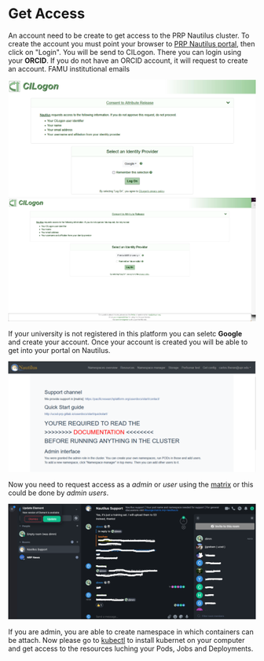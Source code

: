 # Get Access 
An account need to be create to get access to the PRP Nautilus cluster. To create the account you must point your browser to [PRP Nautilus portal](https://portal.nrp-nautilus.io), then click on "Login". You will be send to CILogon. There you can login using your **ORCID**.  If you do not have an ORCID account, it will request to create an account. FAMU institutional emails   

![CILogon](https://github.com/CarlosTheran/NautilusTutorial/blob/main/img/CILogon.PNG)
![CILogon](https://github.com/CarlosTheran/NautilusTutorial/blob/main/img/famu.PNG)

If your university is not registered in this platform you can seletc **Google** and create your account. Once your account is created you will be able to get into your portal on Nautilus.

![Portal](https://github.com/CarlosTheran/NautilusTutorial/blob/main/img/nautilus.PNG)

Now you need to request access as a *admin* or *user* using the [matrix](https://ucsd-prp.gitlab.io/userdocs/start/contact/) or this could be done by *admin users*.

![admin_request](https://github.com/CarlosTheran/NautilusTutorial/blob/main/img/admin_matrix.png)

If you are admin, you are able to create namespace in which containers can be attach. Now please go to [kubectl](https://github.com/CarlosTheran/NautilusTutorial/blob/main/installing%20kubectl/kubectl_install.md) to install kubernet on your computer and get access to the resources luching your Pods, Jobs and Deployments.
